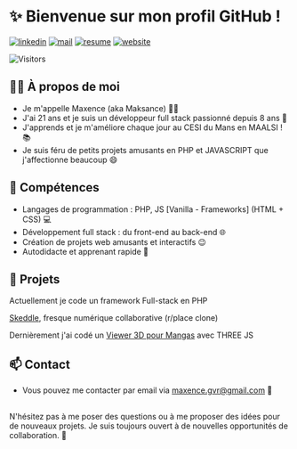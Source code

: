 # ✨ Bienvenue sur mon profil GitHub ! 

[![linkedin](https://img.shields.io/badge/linkedin-%230077B5.svg)](https://linkedin.com/in/maxence-guivier)
[![mail](https://img.shields.io/badge/gmail-D14836)](mailto:maxence.gvr@gmail.com)
[![resume](https://img.shields.io/badge/resume-%233b65b3.svg)](https://maxence-dev.fr/Maxence-Guivier-CurriculumVitae-DevWebFullStack.pdf)
[![website](https://img.shields.io/badge/website-maxence--dev.fr-pink)](https://mobile.maxence-dev.fr)

![Visitors](https://visitor-badge.laobi.icu/badge?page_id=maxencee.maxencee)

## 🙋‍♂️ À propos de moi 

- Je m'appelle Maxence (aka Maksance) 👨‍💻
- J'ai 21 ans et je suis un développeur full stack passionné depuis 8 ans 🚀
- J'apprends et je m'améliore chaque jour au CESI du Mans en MAALSI ! 📚
- Je suis féru de petits projets amusants en PHP et JAVASCRIPT que j'affectionne beaucoup 😄

## 💼 Compétences 

- Langages de programmation : PHP, JS \[Vanilla - Frameworks\] (HTML + CSS) 💻
- Développement full stack : du front-end au back-end 🌐
- Création de projets web amusants et interactifs 😉
- Autodidacte et apprenant rapide 📖

## 🚀 Projets 

Actuellement je code un framework Full-stack en PHP

[Skeddle](https://skeddle.maxence-dev.fr), fresque numérique collaborative (r/place clone)

Dernièrement j'ai codé un [Viewer 3D pour Mangas](https://github.com/Maxencee/MangaCovers3D) avec THREE JS

## 📫 Contact 

- Vous pouvez me contacter par email via [maxence.gvr@gmail.com](mailto:maxence.gvr@gmail.com) 📧

## 

N'hésitez pas à me poser des questions ou à me proposer des idées pour de nouveaux projets. Je suis toujours ouvert à de nouvelles opportunités de collaboration. 🤝
